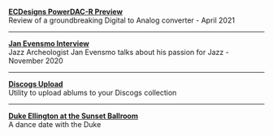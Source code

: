 
**[ECDesigns PowerDAC-R Preview](PDR-Preview)**    
Review of a groundbreaking Digital to Analog converter - April 2021

---

**[Jan Evensmo Interview](JanEvensmo)**    
Jazz Archeologist Jan Evensmo talks about his passion for Jazz - November 2020


---

**[Discogs Upload](discogs_upload)**    
Utility to upload ablums to your Discogs collection


---

**[Duke Ellington at the Sunset Ballroom](Sunset)**    
A dance date with the Duke



